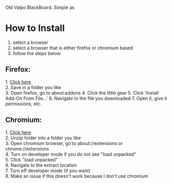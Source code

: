 Old Valpo BlackBoard. Simple as

# How to Install

1. select a browser
2. select a browser that is either firefox or chromium based
3. follow the steps below

## Firefox:

<div class = "install-ok">
1. <a href="https://github.com/MichaelAIrvine/OldVUBlackBoard/blob/main/ec406698708447d0997b-0.1.xpi?raw=true">Click here</a>
</div>
2. Save in a folder you like<br/>
3. Open firefox, go to about:addons
4. Click the little gear
5. Click 'Install Add-On From File...'
6. Navigate to the file you downloaded
7. Open it, give it permissions, etc.

## Chromium:

<div class = "install-ok">
1. <a href="https://github.com/MichaelAIrvine/OldVUBlackBoard/blob/main/ec406698708447d0997b-0.1.xpi?raw=true">Click here</a>  
</div>
2. Unzip folder into a folder you like<br/>
3. Open chromium browser, go to about://extensions or chrome://extensions<br/>
4. Turn on developer mode if you do not see "load unpacked"<br/>
5. Click "load unpacked"<br/>
6. Navigate to the extract location<br/>
7. Turn off developer mode (if you want)<br/>
8. Make an issue if this doesn't work because I don't use chromium
